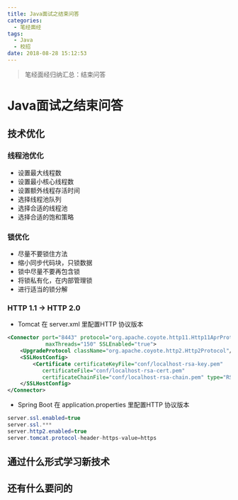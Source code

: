 ```yaml
---
title: Java面试之结束问答
categories: 
  - 笔经面经
tags:
  - Java
  - 校招
date: 2018-08-28 15:12:53
---
```


> 笔经面经归纳汇总：结束问答
<!-- more -->
# Java面试之结束问答
## 技术优化
### 线程池优化  
- 设置最大线程数
- 设置最小核心线程数
- 设置额外线程存活时间
- 选择线程池队列
- 选择合适的线程池
- 选择合适的饱和策略

### 锁优化  
- 尽量不要锁住方法
- 缩小同步代码块，只锁数据
- 锁中尽量不要再包含锁
- 将锁私有化，在内部管理锁
- 进行适当的锁分解

### HTTP 1.1 $\rightarrow$ HTTP 2.0  
- Tomcat 在 server.xml 里配置HTTP 协议版本
```xml
<Connector port="8443" protocol="org.apache.coyote.http11.Http11AprProtocol"
            maxThreads="150" SSLEnabled="true">
    <UpgradeProtocol className="org.apache.coyote.http2.Http2Protocol"/>
    <SSLHostConfig>
        <Certificate certificateKeyFile="conf/localhost-rsa-key.pem"
           certificateFile="conf/localhost-rsa-cert.pem"
           certificateChainFile="conf/localhost-rsa-chain.pem" type="RSA"/>
    </SSLHostConfig>
</Connector>
```
- Spring Boot 在 application.properties 里配置HTTP 协议版本
```java
server.ssl.enabled=true
server.ssl.***
server.http2.enabled=true
server.tomcat.protocol-header-https-value=https
```

## 通过什么形式学习新技术  

## 还有什么要问的  


